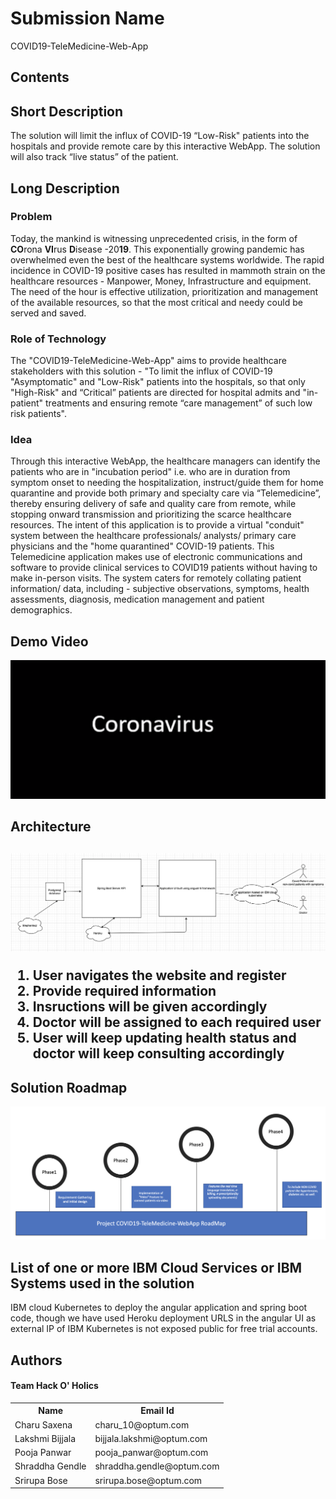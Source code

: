 <h1>Submission Name</h1> <p>COVID19-TeleMedicine-Web-App</p>
<h2>Contents</h2>
<h2>Short Description</h2> <p>The solution will limit the influx of COVID-19  “Low-Risk" patients into the hospitals and provide remote care by this interactive WebApp.
The solution will also track “live status” of the patient.</p>

<h2>Long Description</h2>
<h3>Problem</h3>
<p>Today, the mankind is witnessing unprecedented crisis, in the form of <b>CO</b>rona <b>VI</b>rus <b>D</b>isease -20<b>19</b>. This exponentially growing pandemic has overwhelmed even the best of the healthcare systems worldwide. The rapid incidence in COVID-19 positive cases has resulted in mammoth strain on the healthcare resources - Manpower, Money, Infrastructure and equipment. The need of the hour is effective utilization, prioritization and management of the available resources, so that the most critical and needy could be served and saved.</p>
<h3>Role of Technology</h3>
<p>The "COVID19-TeleMedicine-Web-App" aims to provide healthcare stakeholders with this solution - "To limit the influx of COVID-19 "Asymptomatic" and "Low-Risk" patients into the hospitals, so that only "High-Risk" and “Critical” patients are directed for hospital admits and "in-patient" treatments and ensuring remote “care management” of such low risk patients".</p>
<h3>Idea</h3>
<p>
Through this interactive WebApp, the healthcare managers can identify the patients who are in "incubation period" i.e. who are in duration from symptom onset to needing the hospitalization, instruct/guide them for home quarantine and provide both primary and specialty care via “Telemedicine”, thereby ensuring delivery of safe and quality care from remote, while stopping onward transmission and prioritizing the scarce healthcare resources.
The intent of this application is to provide a virtual "conduit" system between the healthcare professionals/ analysts/ primary care physicians and the "home quarantined" COVID-19 patients. This Telemedicine application makes use of electronic communications and software to provide clinical services to COVID19 patients without having to make in-person visits. The system caters for remotely collating patient information/ data, including - subjective observations, symptoms, health assessments, diagnosis, medication management and patient demographics.</p>
<h2>Demo Video</h2><p><a href="https://youtu.be/EIOKwF0lEmE" rel="nofollow"><img src="Images/thumbNail.png" style="max-width:100%;"> </a></p>
<h2>Architecture<h2><p><img src="Additional-docs/architecture.png" style="max-width:100%;"></p>
  <ol>
  <li>User navigates the website and register</li>  
  <li>Provide required information</li> 
  <li>Insructions will be given accordingly</li> 
  <li>Doctor will be assigned to each required user</li>
  <li>User will keep updating health status and doctor will keep consulting accordingly</li>
    </ol>
<h2>Solution Roadmap</h2> <p><img src="Additional-docs/roadMap.png" style="max-width:100%;"></p>
<h2>List of one or more IBM Cloud Services or IBM Systems used in the solution</h2><p>IBM cloud Kubernetes to deploy the angular application and spring boot code, though we have used Heroku deployment URLS in the angular UI as external IP of IBM Kubernetes is not exposed public for free trial accounts.</p>

<h2>Authors <h4>Team Hack O' Holics</h4></h2>
<table style="width:100%">
  <tr>
    <th>Name</th>
    <th>Email Id</th>
  </tr>
  <tr>
    <td>Charu Saxena</td>
    <td>charu_10@optum.com</td>
   </tr>
  <tr>
    <td>Lakshmi Bijjala</td>
    <td>bijjala.lakshmi@optum.com</td>
  </tr>
    <tr>
    <td>Pooja Panwar</td>
    <td>pooja_panwar@optum.com</td>
  </tr>
    <tr>
    <td>Shraddha Gendle</td>
    <td>shraddha.gendle@optum.com</td>
  </tr>
    <tr>
    <td>Srirupa Bose</td>
    <td>srirupa.bose@optum.com</td>
  </tr>
</table>






